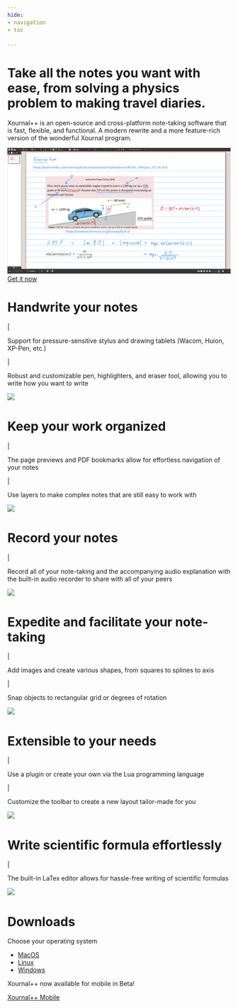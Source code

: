 ```yaml
---
hide:
- navigation
- toc

---
```


<link rel = "stylesheet" href = "css/home.css">
<link rel = "stylesheet" href = "css/responsive.css">
<link rel="preconnect" href="https://fonts.googleapis.com">
<link rel="preconnect" href="https://fonts.gstatic.com" crossorigin>
<link href="https://fonts.googleapis.com/css2?family=Montserrat:ital,wght@0,100;0,200;0,300;0,400;0,500;0,600;0,700;0,800;0,900;1,100;1,200;1,300;1,400;1,500;1,600;1,700;1,800;1,900&display=swap" rel="stylesheet">
<meta name="viewport" content="initial-scale=1, maximum-scale=1, user-scalable=no, width=device-width">

<div class = "home">
	<div class = "Xournal" id = "Xournal">
		<h1>Take all the notes you want with ease, from solving a physics problem to making travel diaries.</h1>
		<p>Xournal++ is an open-source and cross-platform note-taking software that is fast, flexible, and functional. A modern rewrite and a more feature-rich version of the wonderful Xournal program.</p>
		<img src = "img/Xournal++ Headline Example.png">
		<div class = "download-hyperlink">
			<a href = "#downloads">Get it now</a>
		</div>
	</div>
	<div class = "feature-list">
		<div class = "feature feature-right">
		    <div class = "feature-text">
		        <h1>Handwrite your notes</h1>
		        <div class = "feature-description">
		        	<p class = "bullet-point">|</p><p>Support for pressure-sensitive stylus and drawing tablets (Wacom, Huion, XP-Pen, etc.)</p>
		        </div>
		        <div class = "feature-description last-description">
	        		<p class = "bullet-point">|</p><p>Robust and customizable pen, highlighters, and eraser tool, allowing you to write how you want to write</p>
	        	</div>
		    </div>
		    <img src = "/img/placeholder-image-2.png">
		</div>
		<div class = "feature feature-left">
		    <div class = "feature-text">
		        <h1>Keep your work organized</h1>
		        <div class = "feature-description">
		        	<p class = "bullet-point">|</p><p>The page previews and PDF bookmarks allow for effortless navigation of your notes</p>
		        </div>
		        <div class = "feature-description last-description">
	        		<p class = "bullet-point">|</p><p>Use layers to make complex notes that are still easy to work with</p>
	        	</div>
		    </div>
		    <img src = "/img/placeholder-image-2.png">
		</div>
		<div class = "feature feature-right">
		    <div class = "feature-text">
		        <h1>Record your notes</h1>
		        <div class = "feature-description last-description">
	        		<p class = "bullet-point">|</p><p>Record all of your note-taking and the accompanying audio explanation with the built-in audio recorder to share with all of your peers</p>
	        	</div>
		    </div>
		    <img src = "/img/placeholder-image-2.png">
		</div>
		<div class = "feature feature-left">
		    <div class = "feature-text">
		        <h1>Expedite and facilitate your note-taking</h1>
		        <div class = "feature-description">
		        	<p class = "bullet-point">|</p><p>Add images and create various shapes, from squares to splines to axis</p>
		        </div>
		        <div class = "feature-description last-description">
	        		<p class = "bullet-point">|</p><p>Snap objects to rectangular grid or degrees of rotation</p>
	        	</div>
		    </div>
		    <img src = "/img/placeholder-image-2.png">
		</div>
		<div class = "feature feature-right">
		    <div class = "feature-text">
		        <h1>Extensible to your needs</h1>
		        <div class = "feature-description">
	        		<p class = "bullet-point">|</p><p>Use a plugin or create your own via the Lua programming language</p>
	        	</div>
		        <div class = "feature-description last-description">
	        		<p class = "bullet-point">|</p><p>Customize the toolbar to create a new layout tailor-made for you</p>
	        	</div>
		    </div>
		    <img src = "/img/placeholder-image-2.png">
		</div>
		<div class = "feature feature-left">
		    <div class = "feature-text">
		        <h1>Write scientific formula effortlessly</h1>
		        <div class = "feature-description last-description">
	        		<p class = "bullet-point">|</p><p>The built-in LaTex editor allows for hassle-free writing of scientific formulas</p>
	        	</div>
		    </div>
		    <img src = "/img/placeholder-image-2.png">
		</div>
	</div>
	<div class = "downloads" id = "downloads">
		<h1>Downloads</h1>
		<div class = "choosing-OS">
			<p>Choose your operating system</p>
			<div class = "OS-container">
				<ul>
					<li><a href = "http://127.0.0.1:8000/installation/macos/" class = "download-button">MacOS</a></li>
					<li><a href = "http://127.0.0.1:8000/installation/linux/" class = "download-button">Linux</a></li>
					<li><a href = "http://127.0.0.1:8000/installation/windows/" class = "download-button">Windows</a></li>
				</ul>
			</div>
		</div>
		<div class = "Xournal-mobile">
			<p>Xournal++ now available for mobile in Beta!</p>
			<a href = "https://gitlab.com/TheOneWithTheBraid/xournalpp_mobile" class = "download-button">Xournal++ Mobile</a>
		</div>
	</div>
</div>
